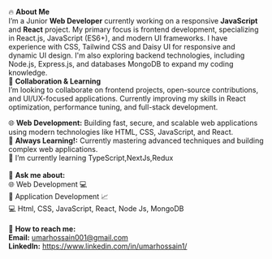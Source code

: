 🔥 **About Me**
<br>
I’m a Junior **Web Developer** currently working on a responsive **JavaScript** and **React** project.
My primary focus is frontend development, specializing in React.js, JavaScript (ES6+), and modern UI frameworks.
I have experience with CSS, Tailwind CSS and Daisy UI for responsive and dynamic UI design.
I'm also exploring backend technologies, including Node.js, Express.js, and databases MongoDB to expand my coding knowledge.
<br>
🤝 **Collaboration & Learning**
<br>
I’m looking to collaborate on frontend projects, open-source contributions, and UI/UX-focused applications.
Currently improving my skills in React optimization, performance tuning, and full-stack development.

🌐 **Web Development:** Building fast, secure, and scalable web applications using modern technologies like HTML, CSS, JavaScript, and React.
<br/>
🔎 **Always Learning!:** Currently mastering advanced techniques and building complex web applications.
<br/>
🌱 I’m currently learning TypeScript,NextJs,Redux
<br/>
<br/>
💬 **Ask me about:**
<br/>
🌐 Web Development 💻
<br/>
📱 Application Development 📈
<br/>
💻 Html, CSS, JavaScript, React, Node Js, MongoDB
<br/>
<br/>
📲 **How to reach me:**
 <br/>
        **Email:** umarhossain001@gmail.com
 <br/>
        **LinkedIn:** https://www.linkedin.com/in/umarhossain1/

